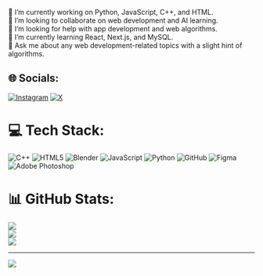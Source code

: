 🔭 I’m currently working on Python, JavaScript, C++, and HTML.  
👯 I’m looking to collaborate on web development and AI learning.  
🤝 I’m looking for help with app development and web algorithms.  
🌱 I’m currently learning React, Next.js, and MySQL.  
💬 Ask me about any web development-related topics with a slight hint of algorithms.
## 🌐 Socials:
[![Instagram](https://img.shields.io/badge/Instagram-%23E4405F.svg?logo=Instagram&logoColor=white)](https://instagram.com/https://www.instagram.com/maidenlesssoul?igsh=MWZuaDhrNWk1bWdseQ==) [![X](https://img.shields.io/badge/X-black.svg?logo=X&logoColor=white)](https://x.com/https://x.com/nsknowitall?t=8QuSTET7JMqIXNM1C5LvXg&s=09) 

# 💻 Tech Stack:
![C++](https://img.shields.io/badge/c++-%2300599C.svg?style=for-the-badge&logo=c%2B%2B&logoColor=white) ![HTML5](https://img.shields.io/badge/html5-%23E34F26.svg?style=for-the-badge&logo=html5&logoColor=white) ![Blender](https://img.shields.io/badge/blender-%23F5792A.svg?style=for-the-badge&logo=blender&logoColor=white) ![JavaScript](https://img.shields.io/badge/javascript-%23323330.svg?style=for-the-badge&logo=javascript&logoColor=%23F7DF1E) ![Python](https://img.shields.io/badge/python-3670A0?style=for-the-badge&logo=python&logoColor=ffdd54) ![GitHub](https://img.shields.io/badge/github-%23121011.svg?style=for-the-badge&logo=github&logoColor=white) ![Figma](https://img.shields.io/badge/figma-%23F24E1E.svg?style=for-the-badge&logo=figma&logoColor=white) ![Adobe Photoshop](https://img.shields.io/badge/adobe%20photoshop-%2331A8FF.svg?style=for-the-badge&logo=adobe%20photoshop&logoColor=white)
# 📊 GitHub Stats:
![](https://github-readme-stats.vercel.app/api?username=lordknowitall&theme=radical&hide_border=false&include_all_commits=false&count_private=false)<br/>
![](https://github-readme-streak-stats.herokuapp.com/?user=lordknowitall&theme=radical&hide_border=false)<br/>
![](https://github-readme-stats.vercel.app/api/top-langs/?username=lordknowitall&theme=radical&hide_border=false&include_all_commits=false&count_private=false&layout=compact)

---
[![](https://visitcount.itsvg.in/api?id=lordknowitall&icon=9&color=7)](https://visitcount.itsvg.in)

<!-- Proudly created with GPRM ( https://gprm.itsvg.in ) -->
